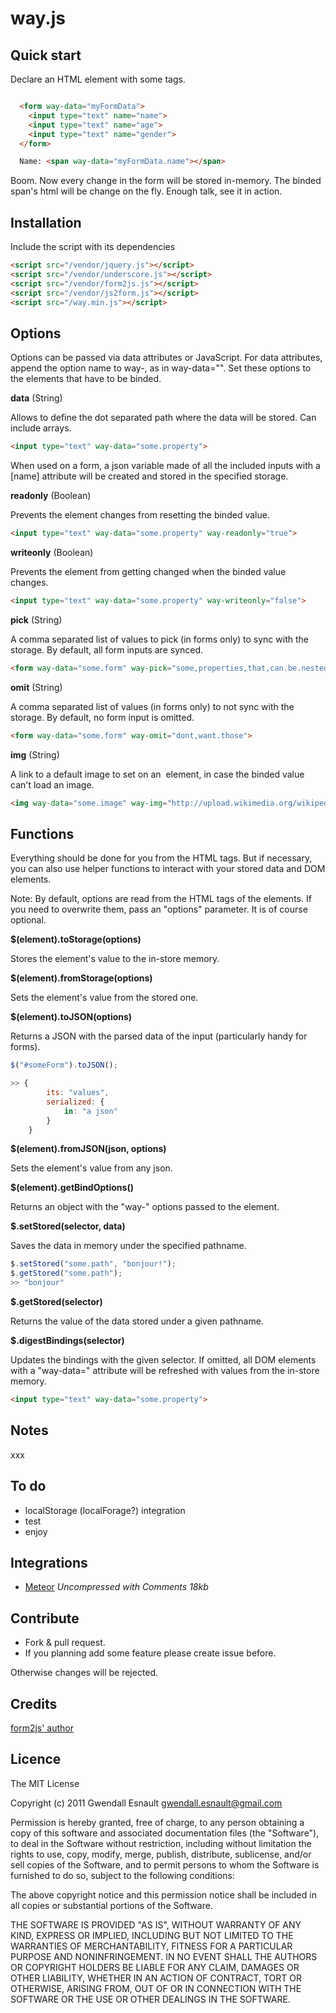 way.js
======

## Quick start ##

Declare an HTML element with some tags.

```html

  <form way-data="myFormData">
  	<input type="text" name="name">
  	<input type="text" name="age">
  	<input type="text" name="gender">
  </form>

  Name: <span way-data="myFormData.name"></span>

```

Boom. Now every change in the form will be stored in-memory. The binded span's html will be change on the fly. Enough talk, see it in action.


## Installation ##

Include the script with its dependencies

```html
<script src="/vendor/jquery.js"></script>
<script src="/vendor/underscore.js"></script>
<script src="/vendor/form2js.js"></script>
<script src="/vendor/js2form.js"></script>
<script src="/way.min.js"></script>
```

## Options ##

Options can be passed via data attributes or JavaScript. For data attributes, append the option name to way-, as in way-data="".
Set these options to the elements that have to be binded.

**data** (String)

Allows to define the dot separated path where the data will be stored. Can include arrays.

```html
<input type="text" way-data="some.property">
```

When used on a form, a json variable made of all the included inputs with a [name] attribute will be created and stored in the specified storage.

**readonly** (Boolean)

Prevents the element changes from resetting the binded value.

```html
<input type="text" way-data="some.property" way-readonly="true">
```

**writeonly** (Boolean)

Prevents the element from getting changed when the binded value changes.

```html
<input type="text" way-data="some.property" way-writeonly="false">
```

**pick** (String)

A comma separated list of values to pick (in forms only) to sync with the storage. By default, all form inputs are synced.

```html
<form way-data="some.form" way-pick="some,properties,that,can.be.nested">
```

**omit** (String)

A comma separated list of values (in forms only) to not sync with the storage. By default, no form input is omitted.

```html
<form way-data="some.form" way-omit="dont,want.those">
```

**img** (String)

A link to a default image to set on an <img> element, in case the binded value can't load an image.

```html
<img way-data="some.image" way-img="http://upload.wikimedia.org/wikipedia/en/a/a6/Bender_Rodriguez.png">
```
<!--
- prettyprint (?)
-->

## Functions ##

Everything should be done for you from the HTML tags. But if necessary, you can also use helper functions to interact with your stored data and DOM elements. 

Note: By default, options are read from the HTML tags of the elements. If you need to overwrite them, pass an "options" parameter. It is of course optional.


**$(element).toStorage(options)**

Stores the element's value to the in-store memory.

**$(element).fromStorage(options)**

Sets the element's value from the stored one.

**$(element).toJSON(options)**

Returns a JSON with the parsed data of the input (particularly handy for forms).

```javascript
$("#someForm").toJSON();

>> {
		its: "values",
		serialized: {
			in: "a json"
		}
	}
```

**$(element).fromJSON(json, options)**

Sets the element's value from any json.

**$(element).getBindOptions()**

Returns an object with the "way-" options passed to the element.

**$.setStored(selector, data)**

Saves the data in memory under the specified pathname.

```javascript
$.setStored("some.path", "bonjour!");
$.getStored("some.path");
>> "bonjour"
```

**$.getStored(selector)**

Returns the value of the data stored under a given pathname.

**$.digestBindings(selector)**

Updates the bindings with the given selector. If omitted, all DOM elements with a "way-data=" attribute will be refreshed with values from the in-store memory.

```html
<input type="text" way-data="some.property">
```

## Notes ##

xxx

## To do ##

- localStorage (localForage?) integration
- test
- enjoy

## Integrations ##

* [Meteor](https://raw.github.com/epeli/underscore.string/master/lib/underscore.string.js) *Uncompressed with Comments 18kb*

## Contribute ##

* Fork & pull request.
* If you planning add some feature please create issue before.

Otherwise changes will be rejected.

## Credits ##

[form2js' author](https://github.com/maxatwork/form2js)

## Licence ##

The MIT License

Copyright (c) 2011 Gwendall Esnault gwendall.esnault@gmail.com

Permission is hereby granted, free of charge, to any person obtaining a copy
of this software and associated documentation files (the "Software"), to deal
in the Software without restriction, including without limitation the rights
to use, copy, modify, merge, publish, distribute, sublicense, and/or sell
copies of the Software, and to permit persons to whom the Software is
furnished to do so, subject to the following conditions:

The above copyright notice and this permission notice shall be included in
all copies or substantial portions of the Software.

THE SOFTWARE IS PROVIDED "AS IS", WITHOUT WARRANTY OF ANY KIND, EXPRESS OR
IMPLIED, INCLUDING BUT NOT LIMITED TO THE WARRANTIES OF MERCHANTABILITY,
FITNESS FOR A PARTICULAR PURPOSE AND NONINFRINGEMENT. IN NO EVENT SHALL THE
AUTHORS OR COPYRIGHT HOLDERS BE LIABLE FOR ANY CLAIM, DAMAGES OR OTHER
LIABILITY, WHETHER IN AN ACTION OF CONTRACT, TORT OR OTHERWISE, ARISING FROM,
OUT OF OR IN CONNECTION WITH THE SOFTWARE OR THE USE OR OTHER DEALINGS IN
THE SOFTWARE.
